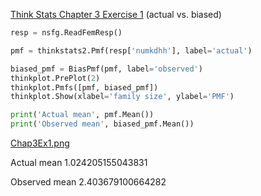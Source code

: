 [Think Stats Chapter 3 Exercise 1](http://greenteapress.com/thinkstats2/html/thinkstats2004.html#toc31) (actual vs. biased)

```python
resp = nsfg.ReadFemResp()

pmf = thinkstats2.Pmf(resp['numkdhh'], label='actual')

biased_pmf = BiasPmf(pmf, label='observed')
thinkplot.PrePlot(2)
thinkplot.Pmfs([pmf, biased_pmf])
thinkplot.Show(xlabel='family size', ylabel='PMF')

print('Actual mean', pmf.Mean())
print('Observed mean', biased_pmf.Mean())
```

[Chap3Ex1.png](https://github.com/atgraves/dsp/blob/master/lessons/statistics/Chap3Ex1.png)

Actual mean 1.024205155043831

Observed mean 2.403679100664282
